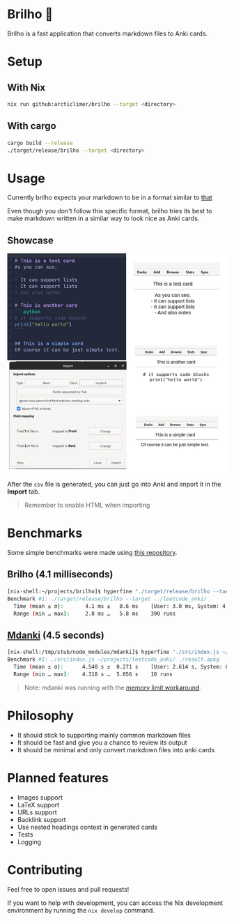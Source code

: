 # Brilho 🌟
Brilho is a fast application that converts markdown files to Anki cards.

# Setup

## With Nix
```bash
nix run github:arcticlimer/brilho --target <directory>
```

## With cargo
```bash
cargo build --release
./target/release/brilho --target <directory>
```

# Usage
Currently brilho expects your markdown to be in a format similar to [that](./others/test.md)

Even though you don't follow this specific format, brilho tries its best to make
markdown written in a similar way to look nice as Anki cards.

## Showcase
<img width="750px" alt="Shows brilho's usage overview" src="./others/brilho.jpg">

After the `csv` file is generated, you can just go into Anki and import it in
the **Import** tab.
> Remember to enable HTML when importing

# Benchmarks

Some simple benchmarks were made using [this repository]( https://github.com/insaneyilin/leetcode_anki).

## Brilho (4.1 milliseconds)
```sh
[nix-shell:~/projects/brilho]$ hyperfine "./target/release/brilho --target ../leetcode_anki/"
Benchmark #1: ./target/release/brilho --target ../leetcode_anki/
  Time (mean ± σ):       4.1 ms ±   0.6 ms    [User: 3.0 ms, System: 4.8 ms]
  Range (min … max):     2.8 ms …   5.8 ms    390 runs
```
## [Mdanki](https://github.com/ashlinchak/mdanki) (4.5 seconds)
```sh
[nix-shell:/tmp/stub/node_modules/mdanki]$ hyperfine "./src/index.js ~/projects/leetcode_anki/ ./result.apkg"
Benchmark #1: ./src/index.js ~/projects/leetcode_anki/ ./result.apkg
  Time (mean ± σ):      4.540 s ±  0.271 s    [User: 2.614 s, System: 0.097 s]
  Range (min … max):    4.318 s …  5.056 s    10 runs
```
> Note: mdanki was running with the [memory limit workaround](https://github.com/ashlinchak/mdanki#memory-limit).

# Philosophy
- It should stick to supporting mainly common markdown files
- It should be fast and give you a chance to review its output
- It should be minimal and only convert markdown files into anki cards

# Planned features
- Images support
- LaTeX support
- URLs support
- Backlink support
- Use nested headings context in generated cards
- Tests
- Logging

# Contributing
Feel free to open issues and pull requests!

If you want to help with development, you can access the Nix development
environment by running the `nix develop` command.
